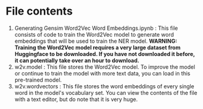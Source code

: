 # File contents
1. Generating Gensim Word2Vec Word Embeddings.ipynb : This file consists of code to train the Word2Vec model to generate word embeddings that will be used to train the NER model. <b>WARNING: Training the Word2Vec model requires a very large dataset from Huggingface to be downloaded. If you have not downloaded it before, it can potentially take over an hour to download.</b>
2. w2v.model : This file stores the Word2Vec model. To improve the model or continue to train the model with more text data, you can load in this pre-trained model.
3. w2v.wordvectors : This file stores the word embeddings of every single word in the model's vocabulary set. You can view the contents of the file with a text editor, but do note that it is very huge.
